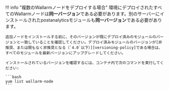 !!! info "複数のWallarmノードをデプロイする場合"
    環境にデプロイされたすべてのWallarmノードは**同一バージョン**である必要があります。別のサーバーにインストールされたpostanalyticsモジュールも**同一バージョン**である必要があります。

    追加ノードをインストールする前に、そのバージョンが既にデプロイ済みのモジュールのバージョンと一致していることを確認してください。デプロイ済みモジュールのバージョンが[非推奨、または間もなく非推奨となる（`4.0`以下）][versioning-policy]である場合は、すべてのモジュールを最新バージョンにアップグレードしてください。

    インストールされているバージョンを確認するには、コンテナ内で次のコマンドを実行してください:

    ```bash
    yum list wallarm-node
    ```